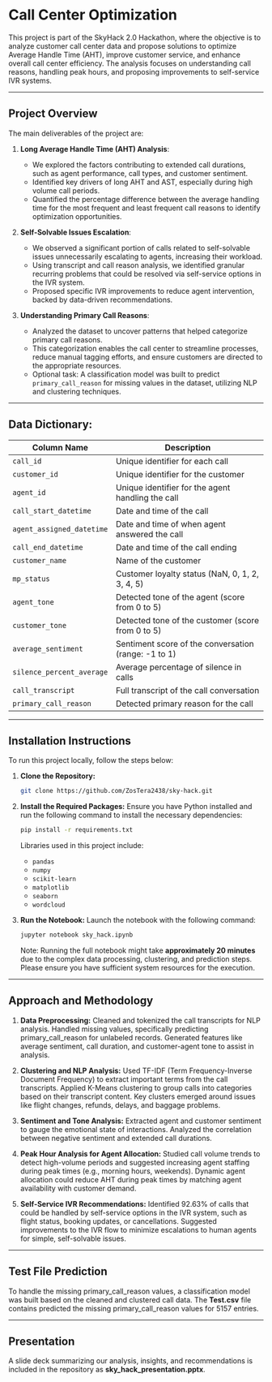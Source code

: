 # Call Center Optimization
This project is part of the SkyHack 2.0 Hackathon, where the objective is to analyze customer call center data and propose solutions to optimize Average Handle Time (AHT), improve customer service, and enhance overall call center efficiency. The analysis focuses on understanding call reasons, handling peak hours, and proposing improvements to self-service IVR systems.

---

## **Project Overview**

The main deliverables of the project are:

1. **Long Average Handle Time (AHT) Analysis**:
   - We explored the factors contributing to extended call durations, such as agent performance, call types, and customer sentiment.
   - Identified key drivers of long AHT and AST, especially during high volume call periods.
   - Quantified the percentage difference between the average handling time for the most frequent and least frequent call reasons to identify optimization opportunities.

2. **Self-Solvable Issues Escalation**:
   - We observed a significant portion of calls related to self-solvable issues unnecessarily escalating to agents, increasing their workload.
   - Using transcript and call reason analysis, we identified granular recurring problems that could be resolved via self-service options in the IVR system.
   - Proposed specific IVR improvements to reduce agent intervention, backed by data-driven recommendations.

3. **Understanding Primary Call Reasons**:
   - Analyzed the dataset to uncover patterns that helped categorize primary call reasons.
   - This categorization enables the call center to streamline processes, reduce manual tagging efforts, and ensure customers are directed to the appropriate resources.
   - Optional task: A classification model was built to predict `primary_call_reason` for missing values in the dataset, utilizing NLP and clustering techniques.

---

## Data Dictionary:

| **Column Name**               | **Description**                                             |
| ----------------------------- | ----------------------------------------------------------- |
| `call_id`                     | Unique identifier for each call                             |
| `customer_id`                 | Unique identifier for the customer                          |
| `agent_id`                    | Unique identifier for the agent handling the call           |
| `call_start_datetime`         | Date and time of the call                                   |
| `agent_assigned_datetime`     | Date and time of when agent answered the call               |
| `call_end_datetime`           | Date and time of the call ending                            |
| `customer_name`               | Name of the customer                                        |
| `mp_status`                   | Customer loyalty status (NaN, 0, 1, 2, 3, 4, 5)            |
| `agent_tone`                  | Detected tone of the agent (score from 0 to 5)              |
| `customer_tone`               | Detected tone of the customer (score from 0 to 5)           |
| `average_sentiment`           | Sentiment score of the conversation (range: -1 to 1)        |
| `silence_percent_average`     | Average percentage of silence in calls                      |
| `call_transcript`             | Full transcript of the call conversation                    |
| `primary_call_reason`         | Detected primary reason for the call                        |

---

## **Installation Instructions**

To run this project locally, follow the steps below:

1. **Clone the Repository:**
   ```bash
   git clone https://github.com/ZosTera2438/sky-hack.git

2. **Install the Required Packages:**
   Ensure you have Python installed and run the following command to install the necessary dependencies:
   ```bash
   pip install -r requirements.txt
   ```
   Libraries used in this project include:
   
   - `pandas`
   - `numpy`
   - `scikit-learn`
   - `matplotlib`
   - `seaborn`
   - `wordcloud`

3. **Run the Notebook:**
  Launch the notebook with the following command:
   ```bash
   jupyter notebook sky_hack.ipynb
   ```
   Note: Running the full notebook might take **approximately 20 minutes** due to the complex data processing, clustering, and prediction steps. Please ensure you have sufficient system resources for the execution.

---

## Approach and Methodology

1. **Data Preprocessing:**
   Cleaned and tokenized the call transcripts for NLP analysis.
   Handled missing values, specifically predicting primary_call_reason for unlabeled records.
   Generated features like average sentiment, call duration, and customer-agent tone to assist in analysis.

2. **Clustering and NLP Analysis:**
   Used TF-IDF (Term Frequency-Inverse Document Frequency) to extract important terms from the call transcripts.
   Applied K-Means clustering to group calls into categories based on their transcript content.
   Key clusters emerged around issues like flight changes, refunds, delays, and baggage problems.

3. **Sentiment and Tone Analysis:**
   Extracted agent and customer sentiment to gauge the emotional state of interactions.
   Analyzed the correlation between negative sentiment and extended call durations.

4. **Peak Hour Analysis for Agent Allocation:**
   Studied call volume trends to detect high-volume periods and suggested increasing agent staffing during peak times (e.g., morning hours, weekends).
   Dynamic agent allocation could reduce AHT during peak times by matching agent availability with customer demand.

5. **Self-Service IVR Recommendations:**
   Identified 92.63% of calls that could be handled by self-service options in the IVR system, such as flight status, booking updates, or cancellations.
   Suggested improvements to the IVR flow to minimize escalations to human agents for simple, self-solvable issues.

---

## Test File Prediction

To handle the missing primary_call_reason values, a classification model was built based on the cleaned and clustered call data. The **Test.csv** file contains predicted the missing primary_call_reason values for 5157 entries.

---

## Presentation

A slide deck summarizing our analysis, insights, and recommendations is included in the repository as **sky_hack_presentation.pptx**.


